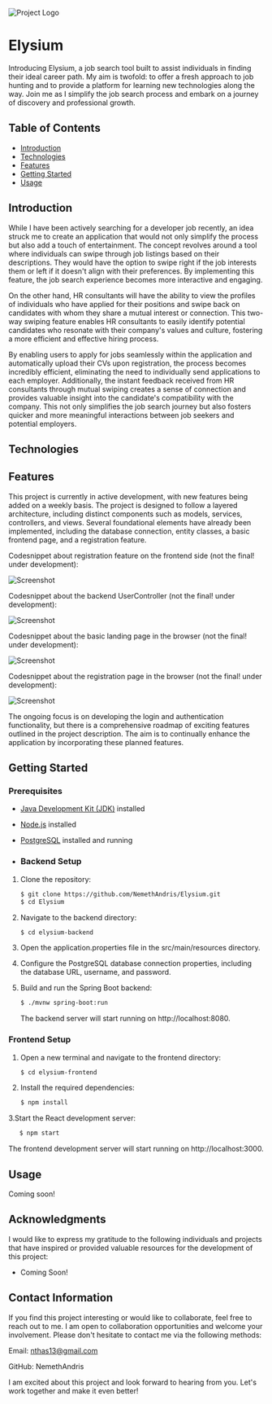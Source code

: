 ![Project Logo](https://github.com/NemethAndris/Elysium/blob/bd944be394a9bd26aac2ed19fe06e33b8f1842a3/elysium-logo.png)

# Elysium

Introducing Elysium, a job search tool built to assist individuals in finding their ideal career path. My aim is twofold: to offer a fresh approach to job hunting and to provide a platform for learning new technologies along the way. Join me as I simplify the job search process and embark on a journey of discovery and professional growth.

## Table of Contents

- [Introduction](#introduction)
- [Technologies](#technologies)
- [Features](#features)
- [Getting Started](#getting-started)
- [Usage](#usage)

## Introduction

 While I have been actively searching for a developer job recently, an idea struck me to create an application that would not only simplify the process but also add a touch of entertainment. The concept revolves around a tool where individuals can swipe through job listings based on their descriptions. They would have the option to swipe right if the job interests them or left if it doesn't align with their preferences. By implementing this feature, the job search experience becomes more interactive and engaging.
 
 On the other hand, HR consultants will have the ability to view the profiles of individuals who have applied for their positions and swipe back on candidates with whom they share a mutual interest or connection. This two-way swiping feature enables HR consultants to easily identify potential candidates who resonate with their company's values and culture, fostering a more efficient and effective hiring process.
 
 By enabling users to apply for jobs seamlessly within the application and automatically upload their CVs upon registration, the process becomes incredibly efficient, eliminating the need to individually send applications to each employer. Additionally, the instant feedback received from HR consultants through mutual swiping creates a sense of connection and provides valuable insight into the candidate's compatibility with the company. This not only simplifies the job search journey but also fosters quicker and more meaningful interactions between job seekers and potential employers.


## Technologies

## Features

This project is currently in active development, with new features being added on a weekly basis. The project is designed to follow a layered architecture, including distinct components such as models, services, controllers, and views. Several foundational elements have already been implemented, including the database connection, entity classes, a basic frontend page, and a registration feature.

Codesnippet about registration feature on the frontend side  (not the final! under development):

![Screenshot](https://github.com/NemethAndris/Elysium/blob/941380063f3e50d97741fddb676c57fbb76f52e2/elysium-pictures/K%C3%A9perny%C5%91felv%C3%A9tel%20(10).png)

Codesnippet about the backend UserController  (not the final! under development):

![Screenshot](https://github.com/NemethAndris/Elysium/blob/f6e9d305705910e6eecd5b4153c1349b35823c3c/elysium-pictures/K%C3%A9perny%C5%91felv%C3%A9tel%20(6).png)

Codesnippet about the basic landing page in the browser  (not the final! under development):

![Screenshot](https://github.com/NemethAndris/Elysium/blob/2546f523b2d5575d51f72571a77530faaf86d8e4/elysium-pictures/K%C3%A9perny%C5%91felv%C3%A9tel%20(8).png)

Codesnippet about the registration page in the browser (not the final! under development):

![Screenshot](https://github.com/NemethAndris/Elysium/blob/63c1699665e49e1aad910fb827af93bb3b24c4e7/elysium-pictures/K%C3%A9perny%C5%91felv%C3%A9tel%20(9).png)

The ongoing focus is on developing the login and authentication functionality, but there is a comprehensive roadmap of exciting features outlined in the project description. The aim is to continually enhance the application by incorporating these planned features.

## Getting Started

### Prerequisites

- [Java Development Kit (JDK)](https://www.oracle.com/java/technologies/javase-jdk11-downloads.html) installed
- [Node.js](https://nodejs.org/) installed
- [PostgreSQL](https://www.postgresql.org/) installed and running

- ### Backend Setup

1. Clone the repository:

   ```bash
   $ git clone https://github.com/NemethAndris/Elysium.git
   $ cd Elysium
   ```

 2. Navigate to the backend directory:
 
    ```bash
    $ cd elysium-backend
    ```

3. Open the application.properties file in the src/main/resources directory.
4. Configure the PostgreSQL database connection properties, including the database URL, username, and password.
5. Build and run the Spring Boot backend:
   ```bash
   $ ./mvnw spring-boot:run
   ```
   The backend server will start running on http://localhost:8080.

### Frontend Setup
1. Open a new terminal and navigate to the frontend directory:
    ```bash
    $ cd elysium-frontend
    ```

2. Install the required dependencies:
  
    ```bash
    $ npm install
    ```
 3.Start the React development server:
   
   ```bash
      $ npm start
   ```

The frontend development server will start running on http://localhost:3000.


## Usage

Coming soon! 

## Acknowledgments 

I would like to express my gratitude to the following individuals and projects that have inspired or provided valuable resources for the development of this project:

- Coming Soon!

## Contact Information
If you find this project interesting or would like to collaborate, feel free to reach out to me. I am open to collaboration opportunities and welcome your involvement. Please don't hesitate to contact me via the following methods:

Email: nthas13@gmail.com

GitHub: NemethAndris

I am excited about this project and look forward to hearing from you. Let's work together and make it even better!
